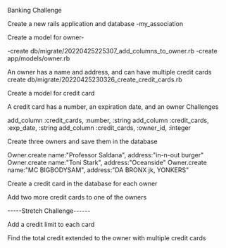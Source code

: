 Banking Challenge

Create a new rails application and database
-my_association

Create a model for owner-

-create    db/migrate/20220425225307_add_columns_to_owner.rb
-create    app/models/owner.rb

An owner has a name and address, and can have multiple credit cards
create    db/migrate/20220425230326_create_credit_cards.rb

Create a model for credit card

A credit card has a number, an expiration date, and an owner
Challenges

add_column :credit_cards, :number, :string
add_column :credit_cards, :exp_date, :string
add_column :credit_cards, :owner_id, :integer

Create three owners and save them in the database

Owner.create name:"Professor Saldana", address:"in-n-out burger"
Owner.create name:"Toni Stark", address:"Oceanside"
Owner.create name:"MC BIGBODYSAM", address:"DA BRONX jk, YONKERS"

Create a credit card in the database for each owner

Add two more credit cards to one of the owners



-----Stretch Challenge------

Add a credit limit to each card

Find the total credit extended to the owner with multiple credit cards